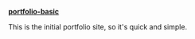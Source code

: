 [**portfolio-basic**](http://www.isntlee.com/)

This is the initial portfolio site, so it's quick and simple. 
